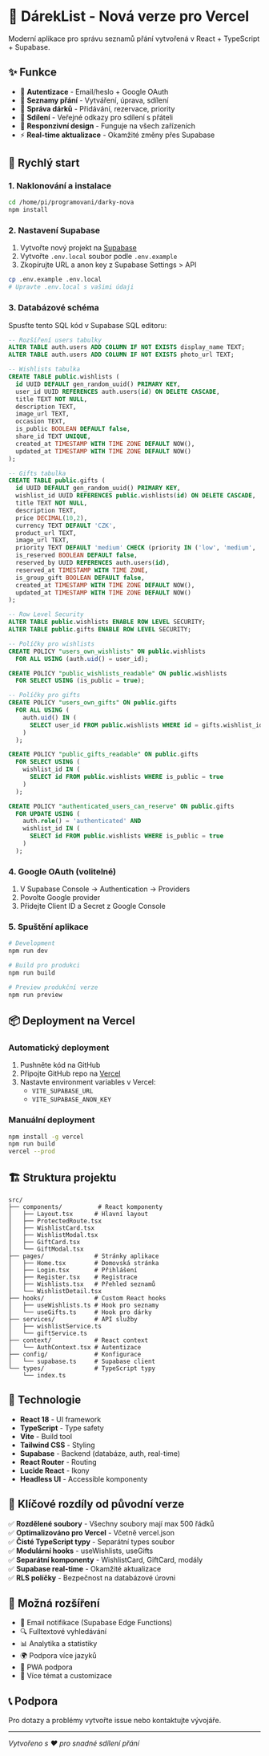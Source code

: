 # 🎁 DárekList - Nová verze pro Vercel

Moderní aplikace pro správu seznamů přání vytvořená v React + TypeScript + Supabase.

## ✨ Funkce

- 🔐 **Autentizace** - Email/heslo + Google OAuth
- 📝 **Seznamy přání** - Vytváření, úprava, sdílení
- 🎁 **Správa dárků** - Přidávání, rezervace, priority
- 🔗 **Sdílení** - Veřejné odkazy pro sdílení s přáteli
- 📱 **Responzivní design** - Funguje na všech zařízeních
- ⚡ **Real-time aktualizace** - Okamžité změny přes Supabase

## 🚀 Rychlý start

### 1. Naklonování a instalace

```bash
cd /home/pi/programovani/darky-nova
npm install
```

### 2. Nastavení Supabase

1. Vytvořte nový projekt na [Supabase](https://supabase.com)
2. Vytvořte `.env.local` soubor podle `.env.example`
3. Zkopírujte URL a anon key z Supabase Settings > API

```bash
cp .env.example .env.local
# Upravte .env.local s vašimi údaji
```

### 3. Databázové schéma

Spusťte tento SQL kód v Supabase SQL editoru:

```sql
-- Rozšíření users tabulky
ALTER TABLE auth.users ADD COLUMN IF NOT EXISTS display_name TEXT;
ALTER TABLE auth.users ADD COLUMN IF NOT EXISTS photo_url TEXT;

-- Wishlists tabulka
CREATE TABLE public.wishlists (
  id UUID DEFAULT gen_random_uuid() PRIMARY KEY,
  user_id UUID REFERENCES auth.users(id) ON DELETE CASCADE,
  title TEXT NOT NULL,
  description TEXT,
  image_url TEXT,
  occasion TEXT,
  is_public BOOLEAN DEFAULT false,
  share_id TEXT UNIQUE,
  created_at TIMESTAMP WITH TIME ZONE DEFAULT NOW(),
  updated_at TIMESTAMP WITH TIME ZONE DEFAULT NOW()
);

-- Gifts tabulka
CREATE TABLE public.gifts (
  id UUID DEFAULT gen_random_uuid() PRIMARY KEY,
  wishlist_id UUID REFERENCES public.wishlists(id) ON DELETE CASCADE,
  title TEXT NOT NULL,
  description TEXT,
  price DECIMAL(10,2),
  currency TEXT DEFAULT 'CZK',
  product_url TEXT,
  image_url TEXT,
  priority TEXT DEFAULT 'medium' CHECK (priority IN ('low', 'medium', 'high')),
  is_reserved BOOLEAN DEFAULT false,
  reserved_by UUID REFERENCES auth.users(id),
  reserved_at TIMESTAMP WITH TIME ZONE,
  is_group_gift BOOLEAN DEFAULT false,
  created_at TIMESTAMP WITH TIME ZONE DEFAULT NOW(),
  updated_at TIMESTAMP WITH TIME ZONE DEFAULT NOW()
);

-- Row Level Security
ALTER TABLE public.wishlists ENABLE ROW LEVEL SECURITY;
ALTER TABLE public.gifts ENABLE ROW LEVEL SECURITY;

-- Políčky pro wishlists
CREATE POLICY "users_own_wishlists" ON public.wishlists
  FOR ALL USING (auth.uid() = user_id);

CREATE POLICY "public_wishlists_readable" ON public.wishlists
  FOR SELECT USING (is_public = true);

-- Políčky pro gifts
CREATE POLICY "users_own_gifts" ON public.gifts
  FOR ALL USING (
    auth.uid() IN (
      SELECT user_id FROM public.wishlists WHERE id = gifts.wishlist_id
    )
  );

CREATE POLICY "public_gifts_readable" ON public.gifts
  FOR SELECT USING (
    wishlist_id IN (
      SELECT id FROM public.wishlists WHERE is_public = true
    )
  );

CREATE POLICY "authenticated_users_can_reserve" ON public.gifts
  FOR UPDATE USING (
    auth.role() = 'authenticated' AND
    wishlist_id IN (
      SELECT id FROM public.wishlists WHERE is_public = true
    )
  );
```

### 4. Google OAuth (volitelné)

1. V Supabase Console → Authentication → Providers
2. Povolte Google provider
3. Přidejte Client ID a Secret z Google Console

### 5. Spuštění aplikace

```bash
# Development
npm run dev

# Build pro produkci
npm run build

# Preview produkční verze
npm run preview
```

## 📦 Deployment na Vercel

### Automatický deployment

1. Pushněte kód na GitHub
2. Připojte GitHub repo na [Vercel](https://vercel.com)
3. Nastavte environment variables v Vercel:
   - `VITE_SUPABASE_URL`
   - `VITE_SUPABASE_ANON_KEY`

### Manuální deployment

```bash
npm install -g vercel
npm run build
vercel --prod
```

## 🏗️ Struktura projektu

```
src/
├── components/          # React komponenty
│   ├── Layout.tsx      # Hlavní layout
│   ├── ProtectedRoute.tsx
│   ├── WishlistCard.tsx
│   ├── WishlistModal.tsx
│   ├── GiftCard.tsx
│   └── GiftModal.tsx
├── pages/              # Stránky aplikace
│   ├── Home.tsx        # Domovská stránka
│   ├── Login.tsx       # Přihlášení
│   ├── Register.tsx    # Registrace
│   ├── Wishlists.tsx   # Přehled seznamů
│   └── WishlistDetail.tsx
├── hooks/              # Custom React hooks
│   ├── useWishlists.ts # Hook pro seznamy
│   └── useGifts.ts     # Hook pro dárky
├── services/           # API služby
│   ├── wishlistService.ts
│   └── giftService.ts
├── context/            # React context
│   └── AuthContext.tsx # Autentizace
├── config/             # Konfigurace
│   └── supabase.ts     # Supabase client
└── types/              # TypeScript typy
    └── index.ts
```

## 🎨 Technologie

- **React 18** - UI framework
- **TypeScript** - Type safety
- **Vite** - Build tool
- **Tailwind CSS** - Styling
- **Supabase** - Backend (databáze, auth, real-time)
- **React Router** - Routing
- **Lucide React** - Ikony
- **Headless UI** - Accessible komponenty

## 📝 Klíčové rozdíly od původní verze

✅ **Rozdělené soubory** - Všechny soubory mají max 500 řádků  
✅ **Optimalizováno pro Vercel** - Včetně vercel.json  
✅ **Čisté TypeScript typy** - Separátní types soubor  
✅ **Modulární hooks** - useWishlists, useGifts  
✅ **Separátní komponenty** - WishlistCard, GiftCard, modály  
✅ **Supabase real-time** - Okamžité aktualizace  
✅ **RLS políčky** - Bezpečnost na databázové úrovni  

## 🔧 Možná rozšíření

- 📧 Email notifikace (Supabase Edge Functions)
- 🔍 Fulltextové vyhledávání
- 📊 Analytika a statistiky
- 🌍 Podpora více jazyků
- 📱 PWA podpora
- 🎨 Více témat a customizace

## 📞 Podpora

Pro dotazy a problémy vytvořte issue nebo kontaktujte vývojáře.

---

*Vytvořeno s ❤️ pro snadné sdílení přání*